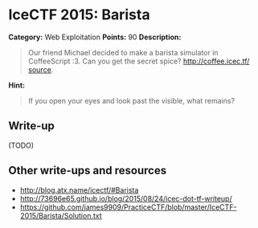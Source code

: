 # IceCTF 2015: Barista

**Category:** Web Exploitation
**Points:** 90
**Description:** 

> Our friend Michael decided to make a barista simulator in CoffeeScript :3. Can you get the secret spice? <a target='_blank' href='http://coffee.icec.tf/'>http://coffee.icec.tf/</a> [source](./coffee.zip).

**Hint:**

> If you open your eyes and look past the visible, what remains?

## Write-up

(TODO)

## Other write-ups and resources

* <http://blog.atx.name/icectf/#Barista>
* <http://73696e65.github.io/blog/2015/08/24/icec-dot-tf-writeup/>
* <https://github.com/james9909/PracticeCTF/blob/master/IceCTF-2015/Barista/Solution.txt>
